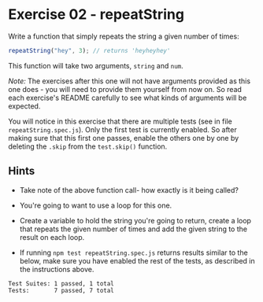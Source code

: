 # Exercise 02 - repeatString

Write a function that simply repeats the string a given number of times:

```javascript
repeatString("hey", 3); // returns 'heyheyhey'
```

This function will take two arguments, `string` and `num`.

_Note:_ The exercises after this one will not have arguments provided as this one does - you will need to provide them yourself from now on. So read each exercise's README carefully to see what kinds of arguments will be expected.

You will notice in this exercise that there are multiple tests (see in file `repeatString.spec.js`). Only the first test is currently enabled. So after making sure that this first one passes, enable the others one by one by deleting the `.skip` from the `test.skip()` function.

## Hints

- Take note of the above function call- how exactly is it being called?

- You're going to want to use a loop for this one.

- Create a variable to hold the string you're going to return, create a loop that repeats the given number of times and add the given string to the result on each loop.

- If running `npm test repeatString.spec.js` returns results similar to the below, make sure you have enabled the rest of the tests, as described in the instructions above.

```
Test Suites: 1 passed, 1 total
Tests:       7 passed, 7 total
```
